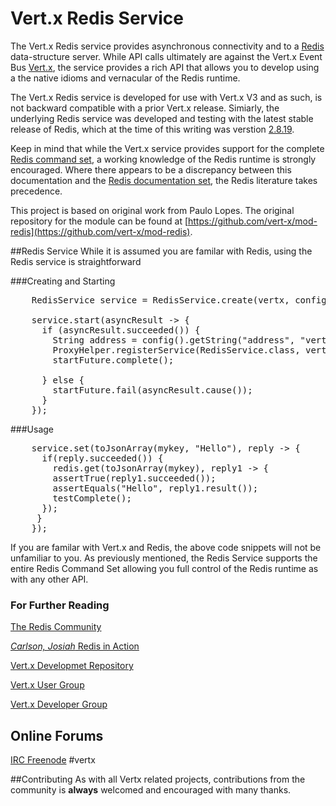 # Vert.x Redis Service

The Vert.x Redis service provides asynchronous connectivity and  to a [Redis](http://redis.io) data-structure server. While API calls ultimately are against the Vert.x Event Bus [Vert.x](http://vertx.io), the service provides a rich API that allows you to develop using a the native idioms and vernacular of the Redis runtime. 

The Vert.x Redis service is developed for use with Vert.x V3 and as such, is not backward compatible with a prior Vert.x release. Simiarly, the underlying Redis service was developed and testing with the latest stable release of Redis, which at the time of this writing was verstion [2.8.19](http://redis.io/download). 

Keep in mind that while the Vert.x service provides support for the complete [Redis command set](http://redis.io/commands), a working knowledge of the Redis runtime is strongly encouraged. Where there appears to be a discrepancy between this documentation and the [Redis documentation set](http://redis.io/documentation), the Redis literature takes precedence. 

This project is based on original work from Paulo Lopes. The original repository for the module can be found at [https://github.com/vert-x/mod-redis](https://github.com/vert-x/mod-redis). 

##Redis Service
While it is assumed you are familar with Redis, using the Redis service is straightforward

###Creating and Starting

<pre>
	RedisService service = RedisService.create(vertx, config());

    service.start(asyncResult -> {
      if (asyncResult.succeeded()) {
        String address = config().getString("address", "vertx.redis");
        ProxyHelper.registerService(RedisService.class, vertx, service, address);
        startFuture.complete();

      } else {
        startFuture.fail(asyncResult.cause());
      }
    });	
</pre>


###Usage
<pre>
    service.set(toJsonArray(mykey, "Hello"), reply -> {
	  if(reply.succeeded()) {
        redis.get(toJsonArray(mykey), reply1 -> {
        assertTrue(reply1.succeeded());
        assertEquals("Hello", reply1.result());
        testComplete();
      });	  
	 }
    });
</pre>

If you are familar with Vert.x and Redis, the above code snippets will not be unfamiliar to you. As previously mentioned, the Redis Service supports the entire Redis Command Set allowing you full control of the Redis runtime as with any other API. 


### For Further Reading

[The Redis Community](http://redis.io)

[*Carlson, Josiah* Redis in Action](http://manning.com/carlson/) 

[Vert.x Developmet Repository](https://github.com/eclipse/vert.x)

[Vert.x User Group](https://groups.google.com/forum/?hl=en#!forum/vertx)

[Vert.x Developer Group](https://groups.google.com/forum/?fromgroups#!forum/vertx-dev)

## Online Forums
[IRC Freenode](https://freenode.net) #vertx

##Contributing
As with all Vertx related projects, contributions from the community is **always** welcomed and encouraged with many thanks.


